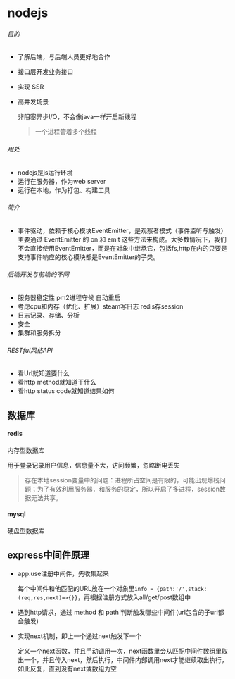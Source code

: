 # nodejs
###### 目的
- 了解后端，与后端人员更好地合作
- 接口层开发业务接口 
- 实现 SSR
- 高并发场景
  
  非阻塞异步I/O，不会像java一样开启新线程

  >一个进程管着多个线程
###### 用处
- nodejs是js运行环境
- 运行在服务器，作为web server
- 运行在本地，作为打包、构建工具
###### 简介
- 事件驱动，依赖于核心模块EventEmitter，是观察者模式（事件监听与触发）主要通过 EventEmitter 的 on 和 emit 这些方法来构成。大多数情况下，我们不会直接使用EventEmitter，而是在对象中继承它，包括fs,http在内的只要是支持事件响应的核心模块都是EventEmitter的子类。
###### 后端开发与前端的不同 
- 服务器稳定性 pm2进程守候 自动重启
- 考虑cpu和内存（优化、扩展）steam写日志 redis存session
- 日志记录、存储、分析
- 安全
- 集群和服务拆分
###### RESTful风格API
- 看Url就知道要什么
- 看http method就知道干什么
- 看http status code就知道结果如何
## 数据库
#### redis
内存型数据库

用于登录记录用户信息，信息量不大，访问频繁，忽略断电丢失
>存在本地session变量中的问题：进程所占空间是有限的，可能出现爆栈问题；为了有效利用服务器，和服务的稳定，所以开启了多进程，session数据无法共享。
#### mysql
硬盘型数据库
## express中间件原理
- app.use注册中间件，先收集起来
  
  每个中间件和他匹配的URL放在一个对象里`info = {path:'/',stack:(req,res,next)=>{}}`，再根据注册方式放入all/get/post数组中
- 遇到http请求，通过 method 和 path 判断触发哪些中间件(url包含的子url都会触发)
- 实现next机制，即上一个通过next触发下一个
  
  定义一个next函数，并且手动调用一次，next函数里会从匹配中间件数组里取出一个，并且传入next，然后执行，中间件内部调用next才能继续取出执行，如此反复，直到没有next或数组为空




